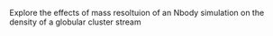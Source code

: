 Explore the effects of mass resoltuion of an Nbody simulation on the density of a globular cluster stream 
